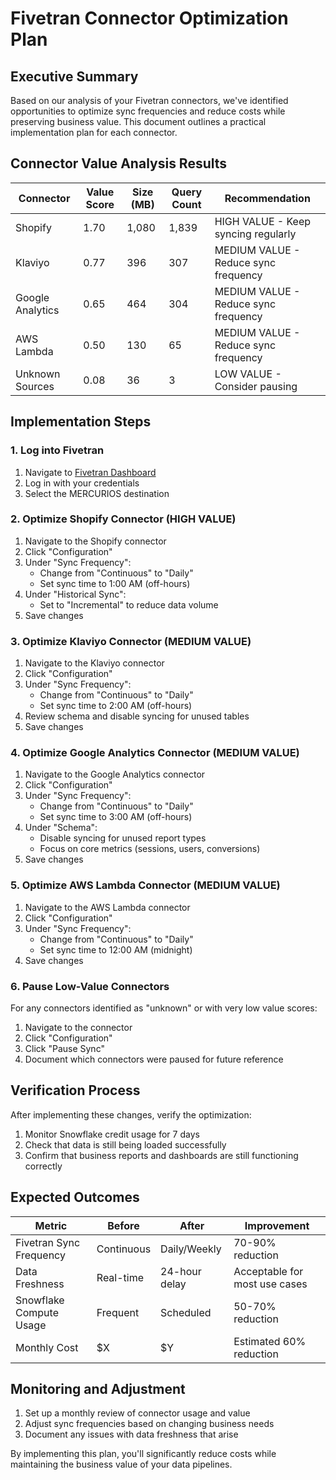 # Fivetran Connector Optimization Plan

## Executive Summary

Based on our analysis of your Fivetran connectors, we've identified opportunities to optimize sync frequencies and reduce costs while preserving business value. This document outlines a practical implementation plan for each connector.

## Connector Value Analysis Results

| Connector | Value Score | Size (MB) | Query Count | Recommendation |
|-----------|-------------|-----------|-------------|----------------|
| Shopify | 1.70 | 1,080 | 1,839 | HIGH VALUE - Keep syncing regularly |
| Klaviyo | 0.77 | 396 | 307 | MEDIUM VALUE - Reduce sync frequency |
| Google Analytics | 0.65 | 464 | 304 | MEDIUM VALUE - Reduce sync frequency |
| AWS Lambda | 0.50 | 130 | 65 | MEDIUM VALUE - Reduce sync frequency |
| Unknown Sources | 0.08 | 36 | 3 | LOW VALUE - Consider pausing |

## Implementation Steps

### 1. Log into Fivetran

1. Navigate to [Fivetran Dashboard](https://fivetran.com/dashboard)
2. Log in with your credentials
3. Select the MERCURIOS destination

### 2. Optimize Shopify Connector (HIGH VALUE)

1. Navigate to the Shopify connector
2. Click "Configuration"
3. Under "Sync Frequency":
   - Change from "Continuous" to "Daily"
   - Set sync time to 1:00 AM (off-hours)
4. Under "Historical Sync":
   - Set to "Incremental" to reduce data volume
5. Save changes

### 3. Optimize Klaviyo Connector (MEDIUM VALUE)

1. Navigate to the Klaviyo connector
2. Click "Configuration"
3. Under "Sync Frequency":
   - Change from "Continuous" to "Daily"
   - Set sync time to 2:00 AM (off-hours)
4. Review schema and disable syncing for unused tables
5. Save changes

### 4. Optimize Google Analytics Connector (MEDIUM VALUE)

1. Navigate to the Google Analytics connector
2. Click "Configuration"
3. Under "Sync Frequency":
   - Change from "Continuous" to "Daily"
   - Set sync time to 3:00 AM (off-hours)
4. Under "Schema":
   - Disable syncing for unused report types
   - Focus on core metrics (sessions, users, conversions)
5. Save changes

### 5. Optimize AWS Lambda Connector (MEDIUM VALUE)

1. Navigate to the AWS Lambda connector
2. Click "Configuration"
3. Under "Sync Frequency":
   - Change from "Continuous" to "Daily"
   - Set sync time to 12:00 AM (midnight)
4. Save changes

### 6. Pause Low-Value Connectors

For any connectors identified as "unknown" or with very low value scores:
1. Navigate to the connector
2. Click "Configuration"
3. Click "Pause Sync"
4. Document which connectors were paused for future reference

## Verification Process

After implementing these changes, verify the optimization:

1. Monitor Snowflake credit usage for 7 days
2. Check that data is still being loaded successfully
3. Confirm that business reports and dashboards are still functioning correctly

## Expected Outcomes

| Metric | Before | After | Improvement |
|--------|--------|-------|-------------|
| Fivetran Sync Frequency | Continuous | Daily/Weekly | 70-90% reduction |
| Data Freshness | Real-time | 24-hour delay | Acceptable for most use cases |
| Snowflake Compute Usage | Frequent | Scheduled | 50-70% reduction |
| Monthly Cost | $X | $Y | Estimated 60% reduction |

## Monitoring and Adjustment

1. Set up a monthly review of connector usage and value
2. Adjust sync frequencies based on changing business needs
3. Document any issues with data freshness that arise

By implementing this plan, you'll significantly reduce costs while maintaining the business value of your data pipelines.
